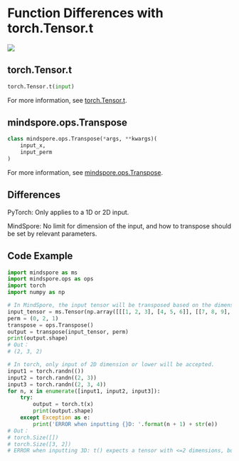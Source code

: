 # Function Differences with torch.Tensor.t

<a href="https://gitee.com/mindspore/docs/blob/r1.8/docs/mindspore/source_en/note/api_mapping/pytorch_diff/Transpose.md" target="_blank"><img src="https://mindspore-website.obs.cn-north-4.myhuaweicloud.com/website-images/r1.8/resource/_static/logo_source_en.png"></a>

## torch.Tensor.t

```python
torch.Tensor.t(input)
```

For more information, see [torch.Tensor.t](https://pytorch.org/docs/1.5.0/tensors.html#torch.Tensor.t).

## mindspore.ops.Transpose

```python
class mindspore.ops.Transpose(*args, **kwargs)(
    input_x,
    input_perm
)
```

For more information, see [mindspore.ops.Transpose](https://mindspore.cn/docs/en/r1.8/api_python/ops/mindspore.ops.Transpose.html#mindspore.ops.Transpose).

## Differences

PyTorch: Only applies to a 1D or 2D input.

MindSpore: No limit for dimension of the input, and how to transpose should be set by relevant parameters.

## Code Example

```python
import mindspore as ms
import mindspore.ops as ops
import torch
import numpy as np

# In MindSpore, the input tensor will be transposed based on the dimension you set.
input_tensor = ms.Tensor(np.array([[[1, 2, 3], [4, 5, 6]], [[7, 8, 9], [10, 11, 12]]]), ms.float32)
perm = (0, 2, 1)
transpose = ops.Transpose()
output = transpose(input_tensor, perm)
print(output.shape)
# Out：
# (2, 3, 2)

# In torch, only input of 2D dimension or lower will be accepted.
input1 = torch.randn(())
input2 = torch.randn((2, 3))
input3 = torch.randn((2, 3, 4))
for n, x in enumerate([input1, input2, input3]):
    try:
        output = torch.t(x)
        print(output.shape)
    except Exception as e:
        print('ERROR when inputting {}D: '.format(n + 1) + str(e))
# Out：
# torch.Size([])
# torch.Size([3, 2])
# ERROR when inputting 3D: t() expects a tensor with <=2 dimensions, but self is 3D.
```